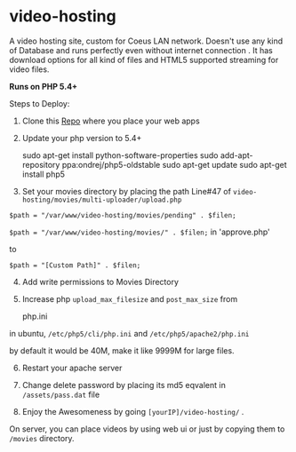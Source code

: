 # video-hosting
A video hosting site, custom for Coeus LAN network. Doesn't use any kind of Database and runs perfectly even without internet connection . It has download options for all kind of files and HTML5 supported streaming for video files.

**Runs on PHP 5.4+**

Steps to Deploy:

1) Clone this [Repo](https://github.com/JamshadAhmad/video-hosting.git) where you place your web apps

2) Update your php version to 5.4+

    sudo apt-get install python-software-properties
    sudo add-apt-repository ppa:ondrej/php5-oldstable
    sudo apt-get update 
    sudo apt-get install php5

3) Set your movies directory by placing the path Line#47 of `video-hosting/movies/multi-uploader/upload.php`

`$path = "/var/www/video-hosting/movies/pending" . $filen;`

`$path = "/var/www/video-hosting/movies/" . $filen;` in 'approve.php'

to

`$path = "[Custom Path]" . $filen;`

4) Add write permissions to Movies Directory

5) Increase php `upload_max_filesize` and `post_max_size` from

    php.ini

in ubuntu, `/etc/php5/cli/php.ini` and `/etc/php5/apache2/php.ini`

by default it would be 40M, make it like 9999M for large files.

6) Restart your apache server

7) Change delete password by placing its md5 eqvalent in `/assets/pass.dat` file

8) Enjoy the Awesomeness by going `[yourIP]/video-hosting/` . 

On server, you can place videos by using web ui or just by copying them to `/movies` directory.
